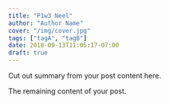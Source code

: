 ```yaml
---
title: "P1w3 Neel"
author: "Author Name"
cover: "/img/cover.jpg"
tags: ["tagA", "tagB"]
date: 2018-09-13T11:05:17-07:00
draft: true
---
```


Cut out summary from your post content here.

<!--more-->

The remaining content of your post.
